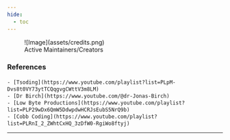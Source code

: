 ```yaml
---
hide:
  - toc
---
```



<figure markdown="span">
  ![Image](assets/credits.png)
  <figcaption>Active Maintainers/Creators</figcaption>
</figure>


### References

    - [Tsoding](https://www.youtube.com/playlist?list=PLpM-Dvs8t0VY73ytTCQqgvgCWttV3m8LM)
    - [Dr Birch](https://www.youtube.com/@dr-Jonas-Birch)
    - [Low Byte Productions](https://www.youtube.com/playlist?list=PLP29wDx6QmW5DdwpdwHCRJsEubS5NrQ9b)
    - [Cobb Coding](https://www.youtube.com/playlist?list=PLRnI_2_ZWhtCxHQ_3zDfW0-RgiWo8ftyj)

---
